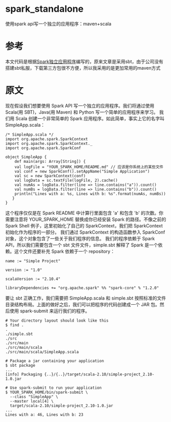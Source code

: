 # spark_standalone
使用spark api写一个独立的应用程序：maven+scala

# 参考
本文代码是根据[Spark独立应用程序][0]编写的，原来文章是采用sbt，由于公司没有搭建sbt私服，下载第三方包很不方便，所以我采用的是更加常用的maven方式

# 原文

现在假设我们想要使用 Spark API 写一个独立的应用程序。我们将通过使用 Scala(用 SBT)，Java(用 Maven) 和 Python 写一个简单的应用程序来学习。
我们用 Scala 创建一个非常简单的 Spark 应用程序。如此简单，事实上它的名字叫 SimpleApp.scala：

    /* SimpleApp.scala */
    import org.apache.spark.SparkContext
    import org.apache.spark.SparkContext._
    import org.apache.spark.SparkConf

	object SimpleApp {
	    def main(args: Array[String]) {
   	    val logFile = "YOUR_SPARK_HOME/README.md" // 应该是你系统上的某些文件
    	val conf = new SparkConf().setAppName("Simple Application")
    	val sc = new SparkContext(conf)
    	val logData = sc.textFile(logFile, 2).cache()
   	    val numAs = logData.filter(line => line.contains("a")).count()
    	val numBs = logData.filter(line => line.contains("b")).count()
    	println("Lines with a: %s, Lines with b: %s".format(numAs, numBs))
 	   }
    }

这个程序仅仅是在 Spark README 中计算行里面包含 'a' 和包含 'b' 的次数。你需要注意将 YOUR_SPARK_HOME 替换成你已经安装 Spark 的路径。不像之前的 Spark Shell 例子，这里初始化了自己的 SparkContext，我们把 SparkContext 初始化作为程序的一部分。
我们通过 SparkContext 的构造函数参入 SparkConf 对象，这个对象包含了一些关于我们程序的信息。
我们的程序依赖于 Spark API，所以我们需要包含一个 sbt 文件文件，simple.sbt 解释了 Spark 是一个依赖。这个文件还要补充 Spark 依赖于一个 repository：

	name := "Simple Project"

	version := "1.0"

	scalaVersion := "2.10.4"

	libraryDependencies += "org.apache.spark" %% "spark-core" % "1.2.0"

要让 sbt 正确工作，我们需要把 SimpleApp.scala 和 simple.sbt 按照标准的文件目录结构布局。上面的做好之后，我们可以把程序的代码创建成一个 JAR 包。然后使用 spark-submit 来运行我们的程序。

	# Your directory layout should look like this
	$ find .
	.
	./simple.sbt
	./src
	./src/main
	./src/main/scala
	./src/main/scala/SimpleApp.scala

	# Package a jar containing your application
	$ sbt package
	...
	[info] Packaging {..}/{..}/target/scala-2.10/simple-project_2.10-1.0.jar

	# Use spark-submit to run your application
	$ YOUR_SPARK_HOME/bin/spark-submit \
	  --class "SimpleApp" \
	  --master local[4] \
	  target/scala-2.10/simple-project_2.10-1.0.jar
	...
	Lines with a: 46, Lines with b: 23




[0]:https://aiyanbo.gitbooks.io/spark-programming-guide-zh-cn/content/quick-start/standalone-applications.html
